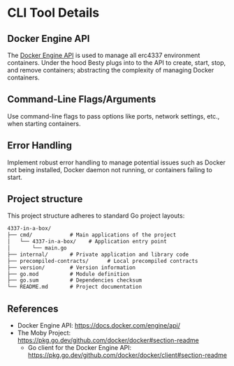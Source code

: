 #  CLI Tool Details

## Docker Engine API

The [Docker Engine API](https://docs.docker.com/engine/api/) is used to manage all erc4337 environment containers. Under the hood Besty plugs into to the API to create, start, stop, and remove containers; abstracting the complexity of managing Docker containers.

## Command-Line Flags/Arguments

Use command-line flags to pass options like ports, network settings, etc., when starting containers.

## Error Handling

Implement robust error handling to manage potential issues such as Docker not being installed, Docker daemon not running, or containers failing to start.

## Project structure

This project structure adheres to standard Go project layouts:
```txt
4337-in-a-box/
├── cmd/            # Main applications of the project
│   └── 4337-in-a-box/    # Application entry point
│       └── main.go
├── internal/       # Private application and library code
├── precompiled-contracts/      # Local precompiled contracts
├── version/        # Version information
├── go.mod          # Module definition
├── go.sum          # Dependencies checksum
└── README.md       # Project documentation
```

## References
- Docker Engine API: https://docs.docker.com/engine/api/
- The Moby Project: https://pkg.go.dev/github.com/docker/docker#section-readme
  - Go client for the Docker Engine API: https://pkg.go.dev/github.com/docker/docker/client#section-readme